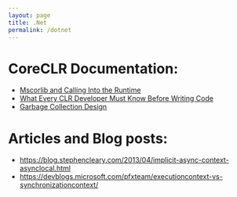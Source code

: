 ```yaml
---
layout: page
title: .Net
permalink: /dotnet
---
```

CoreCLR Documentation:
=====================
- [Mscorlib and Calling Into the Runtime](https://github.com/dotnet/coreclr/blob/0c88c2e67260ddcb1d400eb6adda19de627998f5/Documentation/mscorlib.md)
- [What Every CLR Developer Must Know Before Writing Code](https://github.com/dotnet/coreclr/blob/master/Documentation/coding-guidelines/clr-code-guide.md)
- [Garbage Collection Design](https://github.com/dotnet/coreclr/blob/master/Documentation/botr/garbage-collection.md)

Articles and Blog posts:
=======================
- https://blog.stephencleary.com/2013/04/implicit-async-context-asynclocal.html
- https://devblogs.microsoft.com/pfxteam/executioncontext-vs-synchronizationcontext/
